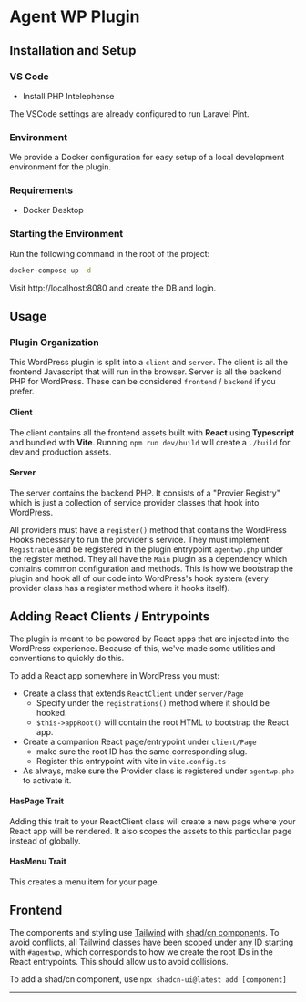 # Agent WP Plugin

## Installation and Setup

### VS Code

- Install PHP Intelephense

The VSCode settings are already configured to run Laravel Pint.

### Environment

We provide a Docker configuration for easy setup of a local development environment for the plugin.

### Requirements

- Docker Desktop

### Starting the Environment

Run the following command in the root of the project:

```bash
docker-compose up -d
```

Visit http://localhost:8080 and create the DB and login.

## Usage

### Plugin Organization

This WordPress plugin is split into a `client` and `server`. The client is all the frontend Javascript that will run in the browser. Server is all the backend PHP for WordPress. These can be considered `frontend` / `backend` if you prefer.

#### Client

The client contains all the frontend assets built with **React** using **Typescript** and bundled with **Vite**. Running `npm run dev/build` will create a `./build` for dev and production assets.

#### Server

The server contains the backend PHP. It consists of a "Provier Registry" which is just a collection of service provider classes that hook into WordPress.

All providers must have a `register()` method that contains the WordPress Hooks necessary to run the provider's service. They must implement `Registrable` and be registered in the plugin entrypoint `agentwp.php` under the register method. They all have the `Main` plugin as a dependency which contains common configuration and methods. This is how we bootstrap the plugin and hook all of our code into WordPress's hook system (every provider class has a register method where it hooks itself).

## Adding React Clients / Entrypoints

The plugin is meant to be powered by React apps that are injected into the WordPress experience. Because of this, we've made some utilities and conventions to quickly do this.

To add a React app somewhere in WordPress you must:

- Create a class that extends `ReactClient` under `server/Page`
  - Specify under the `registrations()` method where it should be hooked.
  - `$this->appRoot()` will contain the root HTML to bootstrap the React app.
- Create a companion React page/entrypoint under `client/Page`
  - make sure the root ID has the same corresponding slug.
  - Register this entrypoint with vite in `vite.config.ts`
- As always, make sure the Provider class is registered under `agentwp.php` to activate it.

#### HasPage Trait

Adding this trait to your ReactClient class will create a new page where your React app will be rendered. It also scopes the assets to this particular page instead of globally.

#### HasMenu Trait

This creates a menu item for your page.

## Frontend

The components and styling use [Tailwind](https://tailwindcss.com) with [shad/cn components](https://ui.shadcn.com). To avoid conflicts, all Tailwind classes have been scoped under any ID starting with `#agentwp`, which corresponds to how we create the root IDs in the React entrypoints. This should allow us to avoid collisions.

To add a shad/cn component, use `npx shadcn-ui@latest add [component]`

---
